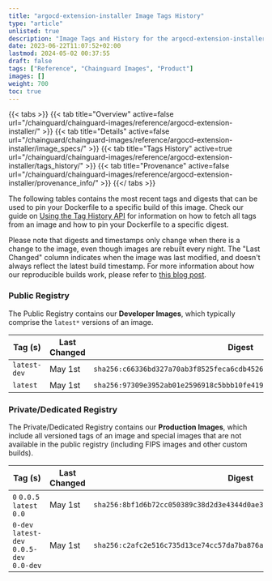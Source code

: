 ```yaml
---
title: "argocd-extension-installer Image Tags History"
type: "article"
unlisted: true
description: "Image Tags and History for the argocd-extension-installer Chainguard Image"
date: 2023-06-22T11:07:52+02:00
lastmod: 2024-05-02 00:37:55
draft: false
tags: ["Reference", "Chainguard Images", "Product"]
images: []
weight: 700
toc: true
---
```


{{< tabs >}}
{{< tab title="Overview" active=false url="/chainguard/chainguard-images/reference/argocd-extension-installer/" >}}
{{< tab title="Details" active=false url="/chainguard/chainguard-images/reference/argocd-extension-installer/image_specs/" >}}
{{< tab title="Tags History" active=true url="/chainguard/chainguard-images/reference/argocd-extension-installer/tags_history/" >}}
{{< tab title="Provenance" active=false url="/chainguard/chainguard-images/reference/argocd-extension-installer/provenance_info/" >}}
{{</ tabs >}}

The following tables contains the most recent tags and digests that can be used to pin your Dockerfile to a specific build of this image. Check our guide on [Using the Tag History API](/chainguard/chainguard-images/using-the-tag-history-api/) for information on how to fetch all tags from an image and how to pin your Dockerfile to a specific digest.

Please note that digests and timestamps only change when there is a change to the image, even though images are rebuilt every night. The "Last Changed" column indicates when the image was last modified, and doesn't always reflect the latest build timestamp. For more information about how our reproducible builds work, please refer to [this blog post](https://www.chainguard.dev/unchained/reproducing-chainguards-reproducible-image-builds).

### Public Registry
The Public Registry contains our **Developer Images**, which typically comprise the `latest*` versions of an image.

| Tag (s)       | Last Changed | Digest                                                                    |
|---------------|--------------|---------------------------------------------------------------------------|
|  `latest-dev` | May 1st      | `sha256:c66336bd327a70ab3f8525feca6cdb4526068437db0c49818f1f5c76ef5e0e75` |
|  `latest`     | May 1st      | `sha256:97309e3952ab01e2596918c5bbb10fe41962e82c08cc4d8ac363b57ac781752a` |


### Private/Dedicated Registry
The Private/Dedicated Registry contains our **Production Images**, which include all versioned tags of an image and special images that are not available in the public registry (including FIPS images and other custom builds).

| Tag (s)                                     | Last Changed | Digest                                                                    |
|---------------------------------------------|--------------|---------------------------------------------------------------------------|
|  `0` `0.0.5` `latest` `0.0`                 | May 1st      | `sha256:8bf1d6b72cc050389c38d2d3e4344d0ae3b8ea7f6c2fe578be03e7456eefbbd1` |
|  `0-dev` `latest-dev` `0.0.5-dev` `0.0-dev` | May 1st      | `sha256:c2afc2e516c735d13ce74cc57da7ba876aa9533e341b250984000fac8cd70176` |

